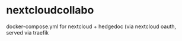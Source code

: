 # nextcloudcollabo
docker-compose.yml for nextcloud + hedgedoc (via nextcloud oauth, served via traefik
